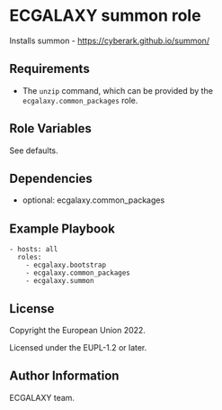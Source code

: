 ECGALAXY summon role
==================

Installs summon - https://cyberark.github.io/summon/

Requirements
------------

- The `unzip` command, which can be provided by the `ecgalaxy.common_packages` role.

Role Variables
--------------

See defaults.

Dependencies
------------

- optional: ecgalaxy.common_packages

Example Playbook
----------------

    - hosts: all
      roles:
        - ecgalaxy.bootstrap
        - ecgalaxy.common_packages
        - ecgalaxy.summon

License
-------

Copyright the European Union 2022.

Licensed under the EUPL-1.2 or later.

Author Information
------------------

ECGALAXY team.
